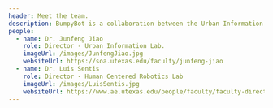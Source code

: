 ```yaml
---
header: Meet the team.
description: BumpyBot is a collaboration between the Urban Information Lab and the Human Centered Robotics Lab.
people:
  - name: Dr. Junfeng Jiao
    role: Director - Urban Information Lab.
    imageUrl: /images/JunfengJiao.jpg
    websiteUrl: https://soa.utexas.edu/faculty/junfeng-jiao
  - name: Dr. Luis Sentis
    role: Director - Human Centered Robotics Lab
    imageUrl: /images/LuisSentis.jpg
    websiteUrl: https://www.ae.utexas.edu/people/faculty/faculty-directory/sentis
---
```

